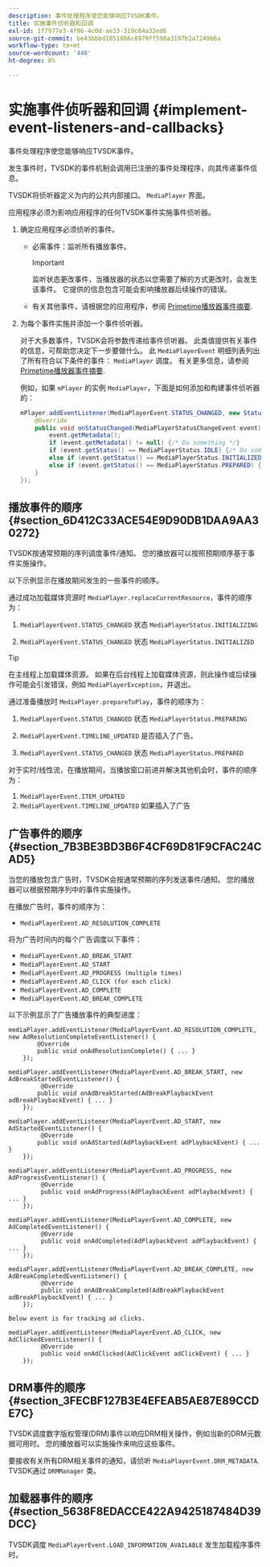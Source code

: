 ```yaml
---
description: 事件处理程序使您能够响应TVSDK事件。
title: 实施事件侦听器和回调
exl-id: 1f7977e3-4f96-4c0d-ae33-319c84a33ed6
source-git-commit: be43bbbd1051886c8979ff590a3197b2a7249b6a
workflow-type: tm+mt
source-wordcount: '448'
ht-degree: 0%

---
```


# 实施事件侦听器和回调  {#implement-event-listeners-and-callbacks}

事件处理程序使您能够响应TVSDK事件。

发生事件时，TVSDK的事件机制会调用已注册的事件处理程序，向其传递事件信息。

TVSDK将侦听器定义为内的公共内部接口。 `MediaPlayer` 界面。

应用程序必须为影响应用程序的任何TVSDK事件实施事件侦听器。

1. 确定应用程序必须侦听的事件。

   * 必需事件：监听所有播放事件。

      >[!IMPORTANT]
      >
      >监听状态更改事件，当播放器的状态以您需要了解的方式更改时，会发生该事件。 它提供的信息包含可能会影响播放器后续操作的错误。

   * 有关其他事件，请根据您的应用程序，参阅  [Primetime播放器事件摘要](../../android-3x-events-notifications/events-summary/android-3x-events-summary.md).

1. 为每个事件实施并添加一个事件侦听器。

   对于大多数事件，TVSDK会将参数传递给事件侦听器。 此类值提供有关事件的信息，可帮助您决定下一步要做什么。 此 `MediaPlayerEvent` 明细列表列出了所有符合以下条件的事件： `MediaPlayer` 调度。 有关更多信息，请参阅  [Primetime播放器事件摘要](../../android-3x-events-notifications/events-summary/android-3x-events-summary.md).

   例如，如果 `mPlayer` 的实例 `MediaPlayer`，下面是如何添加和构建事件侦听器的：

   ```java
   mPlayer.addEventListener(MediaPlayerEvent.STATUS_CHANGED, new StatusChangeEventListener() { 
       @Override 
       public void onStatusChanged(MediaPlayerStatusChangeEvent event) { 
           event.getMetadata(); 
           if (event.getMetadata() != null) {/* Do something */} 
           if (event.getStatus() == MediaPlayerStatus.IDLE) {/* Do something */} 
           else if (event.getStatus() == MediaPlayerStatus.INITIALIZED) {/* Do something */} 
           else if (event.getStatus() == MediaPlayerStatus.PREPARED) {/* Do something */} 
       } 
   }); 
   ```

## 播放事件的顺序 {#section_6D412C33ACE54E9D90DB1DAA9AA30272}

TVSDK按通常预期的序列调度事件/通知。 您的播放器可以按照预期顺序基于事件实施操作。

以下示例显示在播放期间发生的一些事件的顺序。

通过成功加载媒体资源时 `MediaPlayer.replaceCurrentResource`，事件的顺序为：

1. `MediaPlayerEvent.STATUS_CHANGED` 状态 `MediaPlayerStatus.INITIALIZING`

1. `MediaPlayerEvent.STATUS_CHANGED` 状态 `MediaPlayerStatus.INITIALIZED`

>[!TIP]
>
>在主线程上加载媒体资源。 如果在后台线程上加载媒体资源，则此操作或后续操作可能会引发错误，例如 `MediaPlayerException`，并退出。

通过准备播放时 `MediaPlayer.prepareToPlay`，事件的顺序为：

1. `MediaPlayerEvent.STATUS_CHANGED` 状态 `MediaPlayerStatus.PREPARING`

1. `MediaPlayerEvent.TIMELINE_UPDATED` 是否插入了广告。
1. `MediaPlayerEvent.STATUS_CHANGED` 状态 `MediaPlayerStatus.PREPARED`

对于实时/线性流，在播放期间，当播放窗口前进并解决其他机会时，事件的顺序为：

1. `MediaPlayerEvent.ITEM_UPDATED`
1. `MediaPlayerEvent.TIMELINE_UPDATED` 如果插入了广告

## 广告事件的顺序 {#section_7B3BE3BD3B6F4CF69D81F9CFAC24CAD5}

当您的播放包含广告时，TVSDK会按通常预期的序列发送事件/通知。 您的播放器可以根据预期序列中的事件实施操作。

在播放广告时，事件的顺序为：

* `MediaPlayerEvent.AD_RESOLUTION_COMPLETE`

将为广告时间内的每个广告调度以下事件：

* `MediaPlayerEvent.AD_BREAK_START`
* `MediaPlayerEvent.AD_START`
* `MediaPlayerEvent.AD_PROGRESS (multiple times)`
* `MediaPlayerEvent.AD_CLICK (for each click)`
* `MediaPlayerEvent.AD_COMPLETE`
* `MediaPlayerEvent.AD_BREAK_COMPLETE`

以下示例显示了广告播放事件的典型进度：

```
mediaPlayer.addEventListener(MediaPlayerEvent.AD_RESOLUTION_COMPLETE, new AdResolutionCompleteEventListener() { 
        @Override 
        public void onAdResolutionComplete() { ... } 
    }); 
 
mediaPlayer.addEventListener(MediaPlayerEvent.AD_BREAK_START, new AdBreakStartedEventListener() { 
         @Override 
        public void onAdBreakStarted(AdBreakPlaybackEvent adBreakPlaybackEvent) { ... } 
    }); 
 
mediaPlayer.addEventListener(MediaPlayerEvent.AD_START, new AdStartedEventListener() { 
         @Override 
        public void onAdStarted(AdPlaybackEvent adPlaybackEvent) { ... } 
    }); 
 
mediaPlayer.addEventListener(MediaPlayerEvent.AD_PROGRESS, new AdProgressEventListener() { 
         @Override 
         public void onAdProgress(AdPlaybackEvent adPlaybackEvent) { ... } 
    }); 
 
mediaPlayer.addEventListener(MediaPlayerEvent.AD_COMPLETE, new AdCompletedEventListener() { 
         @Override 
         public void onAdCompleted(AdPlaybackEvent adPlaybackEvent) { ... } 
    }); 
 
mediaPlayer.addEventListener(MediaPlayerEvent.AD_BREAK_COMPLETE, new AdBreakCompletedEventListener() { 
         @Override 
         public void onAdBreakCompleted(AdBreakPlaybackEvent adBreakPlaybackEvent) { ... } 
    }); 
 
Below event is for tracking ad clicks. 
 
mediaPlayer.addEventListener(MediaPlayerEvent.AD_CLICK, new AdClickedEventListener() { 
         @Override 
         public void onAdClicked(AdClickEvent adClickEvent) { ... } 
    });
```

## DRM事件的顺序 {#section_3FECBF127B3E4EFEAB5AE87E89CCDE7C}

TVSDK调度数字版权管理(DRM)事件以响应DRM相关操作，例如当新的DRM元数据可用时。 您的播放器可以实施操作来响应这些事件。

要接收有关所有DRM相关事件的通知，请侦听 `MediaPlayerEvent.DRM_METADATA`. TVSDK通过 `DRMManager` 类。

## 加载器事件的顺序 {#section_5638F8EDACCE422A9425187484D39DCC}

TVSDK调度 `MediaPlayerEvent.LOAD_INFORMATION_AVAILABLE` 发生加载程序事件时。
